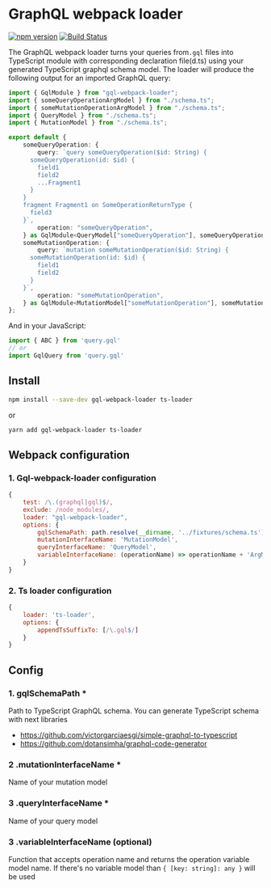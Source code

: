 # GraphQL webpack loader
[![npm version](https://badge.fury.io/js/gql-webpack-loader.svg)](https://badge.fury.io/js/gql-webpack-loader)
[![Build Status](https://travis-ci.com/roman0x58/gql-webpack-loader.svg?branch=master)](https://travis-ci.com/github/roman0x58/gql-webpack-loader)

The GraphQL webpack loader turns your queries from`.gql` files into TypeScript module with corresponding declaration file(d.ts) using your generated TypeScript graphql schema model. The loader will produce the following output for an imported GraphQL query:
```ts
import { GqlModule } from "gql-webpack-loader";
import { someQueryOperationArgModel } from "./schema.ts";
import { someMutationOperationArgModel } from "./schema.ts";
import { QueryModel } from "./schema.ts";
import { MutationModel } from "./schema.ts";

export default {
    someQueryOperation: {
        query: `query someQueryOperation($id: String) {
      someQueryOperation(id: $id) {
        field1
        field2
        ...Fragment1
      }
    }
    fragment Fragment1 on SomeOperationReturnType {
      field3
    }`,
        operation: "someQueryOperation",
    } as GqlModule<QueryModel["someQueryOperation"], someQueryOperationArgModel>,
    someMutationOperation: {
        query: `mutation someMutationOperation($id: String) {
      someMutationOperation(id: $id) {
        field1
        field2
      }
    }`,
        operation: "someMutationOperation",
    } as GqlModule<MutationModel["someMutationOperation"], someMutationOperationArgModel>,
};
```

And in your JavaScript:

```js
import { ABC } from 'query.gql'
// or
import GqlQuery from 'query.gql'
```

## Install

```sh
npm install --save-dev gql-webpack-loader ts-loader
```

or

```sh
yarn add gql-webpack-loader ts-loader
```

## Webpack configuration
### 1. Gql-webpack-loader configuration

```js
{
    test: /\.(graphql|gql)$/,
    exclude: /node_modules/,
    loader: "gql-webpack-loader",
    options: {
        gqlSchemaPath: path.resolve(__dirname, '../fixtures/schema.ts'),
        mutationInterfaceName: 'MutationModel',
        queryInterfaceName: 'QueryModel',
        variableInterfaceName: (operationName) => operationName + 'ArgModel'    
    }    
}
```
### 2. Ts loader configuration
```js
{
    loader: 'ts-loader', 
    options: {
        appendTsSuffixTo: [/\.gql$/]
    }
}
```

## Config

### 1. gqlSchemaPath *
Path to TypeScript GraphQL schema. You can generate TypeScript schema with next libraries
 - https://github.com/victorgarciaesgi/simple-graphql-to-typescript
 - https://github.com/dotansimha/graphql-code-generator
                                                                                         
### 2 .mutationInterfaceName * 
Name of your mutation model

### 3 .queryInterfaceName *
Name of your query model

### 3 .variableInterfaceName (optional)
Function that accepts operation name and returns the operation variable model name. If there's no variable model than `{ [key: string]: any }` will be used   